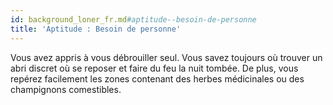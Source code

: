 ```yaml
---
id: background_loner_fr.md#aptitude--besoin-de-personne
title: 'Aptitude : Besoin de personne'
---
```


Vous avez appris à vous débrouiller seul. Vous savez toujours où trouver un abri discret où se reposer et faire du feu la nuit tombée. De plus, vous repérez facilement les zones contenant des herbes médicinales ou des champignons comestibles.

